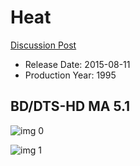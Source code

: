 # Heat

[Discussion Post](https://www.avsforum.com/threads/bass-eq-for-filtered-movies.2995212/post-56835120)

* Release Date: 2015-08-11
* Production Year: 1995

## BD/DTS-HD MA 5.1

![img 0](https://fanart.tv/fanart/movies/949/moviethumb/heat-58dc1f82ca7a3.jpg)

![img 1](https://i.imgur.com/lSAZyrc.png)

